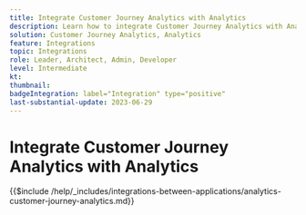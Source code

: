 ```yaml
---
title: Integrate Customer Journey Analytics with Analytics
description: Learn how to integrate Customer Journey Analytics with Analytics. 
solution: Customer Journey Analytics, Analytics
feature: Integrations
topic: Integrations
role: Leader, Architect, Admin, Developer
level: Intermediate
kt:
thumbnail:
badgeIntegration: label="Integration" type="positive"
last-substantial-update: 2023-06-29
---
```


# Integrate Customer Journey Analytics with Analytics

{{$include /help/_includes/integrations-between-applications/analytics-customer-journey-analytics.md}}
